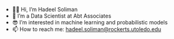 - 👧🏽 Hi, I’m Hadeel Soliman
- 🔭 I’m a Data Scientist at Abt Associates
- 😎 I’m interested in machine learning and probabilistic models
- 📫 How to reach me: hadeel.soliman@rockerts.utoledo.edu
